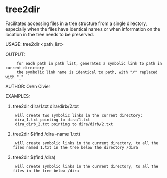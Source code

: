 # tree2dir
Facilitates accessing files in a tree structure from a single directory, especially when the files have identical names or when information on the location in the tree needs to be preserved.

USAGE: tree2dir <path_list>

OUTPUT:  

         for each path in path list, generates a symbolic link to path in current directory
         the symbolic link name is identical to path, with "/" replaced with "_"
        
AUTHOR:   Oren Civier 
       
EXAMPLES: 

1) tree2dir dira/1.txt dira/dirb/2.txt

        will create two symbolic links in the current directory:
        dira_1.txt pointing to dira/1.txt
        dira_dirb_2.txt pointing to dira/dirb/2.txt

2) tree2dir $(find /dira -name 1.txt)

        will create symbolic links in the current directory, to all the files named 1.txt in the tree below the directory /dira

3) tree2dir $(find /dira)

        will create symbolic links in the current directory, to all the files in the tree below /dira
